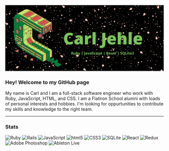 <img src="CJLogo.png" alt="banner" />

### Hey! Welcome to my GitHub page

My name is Carl and I am a full-stack software engineer who work with Ruby, JavaScript, HTML, and CSS. I am a Flatiron School alumni with loads of personal interests and hobbies. I'm looking for oppurtunities to contribute my skills and knowledge to the right team. 

---
### Stats

<img alt="Ruby" src="https://img.shields.io/badge/Ruby-030303?style=flat-square&logo=Ruby" /> <img alt="Rails" src="https://img.shields.io/badge/Ruby on Rails-030303?style=flat-square&logo=Ruby on Rails" /> 
<img alt="JavaScript" src="https://img.shields.io/badge/JavaScript-030303?style=flat-square&logo=JavaScript" /> <img alt="html5" src="https://img.shields.io/badge/HTML5-030303?style=flat-square&logo=HTML5" /> <img alt="CSS3" src="https://img.shields.io/badge/CSS3-030303?style=flat-square&logo=CSS3" /> <img alt="SQLite" src="https://img.shields.io/badge/SQLite-030303?style=flat-square&logo=SQLite" /> <img alt="React" src="https://img.shields.io/badge/React-030303?style=flat-square&logo=React" /> <img alt="Redux" src="https://img.shields.io/badge/Redux-030303?style=flat-square&logo=Redux" /> <img alt="Adobe Photoshop" src="https://img.shields.io/badge/Adobe Photoshop-030303?style=flat-square&logo=Adobe Photoshop" /> <img alt="Ableton Live" src="https://img.shields.io/badge/Ableton Live-030303?style=flat-square&logo=Ableton Live" />
